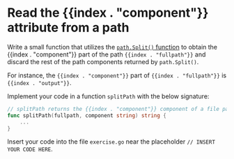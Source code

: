 # Read the {{index . "component"}} attribute from a path

Write a small function that utilizes the [`path.Split()` function](https://pkg.go.dev/path#Split)
to obtain the {{index . "component"}} part of the path `{{index . "fullpath"}}` and discard the
rest of the path components returned by `path.Split()`. 

For instance, the `{{index . "component"}}` part of `{{index . "fullpath"}}` is `{{index . "output"}}`.

Implement your code in a function `splitPath` with the below signature:

``` go
// splitPath returns the {{index . "component"}} component of a file path
func splitPath(fullpath, component string) string {
    ...
}
```

Insert your code into the file `exercise.go` near the placeholder `// INSERT YOUR CODE HERE`.

